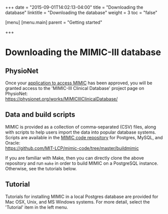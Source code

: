 +++
date = "2015-09-01T14:02:13-04:00"
title = "Downloading the database"
linktitle = "Downloading the database"
weight = 3
toc = "false"

[menu]
  [menu.main]
    parent = "Getting started"

+++

# Downloading the MIMIC-III database

## PhysioNet  

Once your [application to access MIMIC](http://mimic.physionet.org/gettingstarted/access/) has been approved, you will be granted access to the 'MIMIC-III Clinical Database' project page on PhysioNet:  
https://physionet.org/works/MIMICIIIClinicalDatabase/

## Data and build scripts

MIMIC is provided as a collection of comma-separated (CSV) files, along with scripts to help users import the data into popular database systems. Scripts are available in the [MIMIC code repository](https://github.com/MIT-LCP/mimic-code) for Postgres, MySQL, and Oracle:  
https://github.com/MIT-LCP/mimic-code/tree/master/buildmimic

If you are familiar with Make, then you can directly clone the above repository and run `make` in order to build MIMIC on a PostgreSQL instance. Otherwise, see the tutorials below.

## Tutorial  

Tutorials for installing MIMIC in a local Postgres database are provided for Mac OSX, Unix, and MS Windows systems. For more detail, select the 'Tutorial' item in the left menu.

